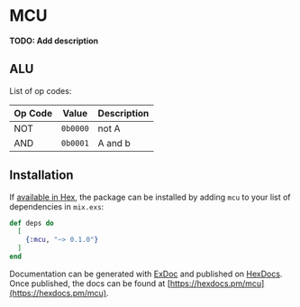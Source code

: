 # MCU

**TODO: Add description**

## ALU

List of op codes:

| Op Code | Value | Description |
| ------- | ----- |------------ |
| NOT | `0b0000`  | not A |
| AND | `0b0001`  | A and b |

## Installation

If [available in Hex](https://hex.pm/docs/publish), the package can be installed
by adding `mcu` to your list of dependencies in `mix.exs`:

```elixir
def deps do
  [
    {:mcu, "~> 0.1.0"}
  ]
end
```

Documentation can be generated with [ExDoc](https://github.com/elixir-lang/ex_doc)
and published on [HexDocs](https://hexdocs.pm). Once published, the docs can
be found at [https://hexdocs.pm/mcu](https://hexdocs.pm/mcu).

